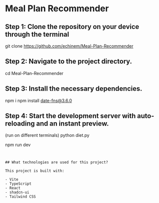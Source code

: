 # Meal Plan Recommender


## Step 1: Clone the repository on your device through the terminal
git clone https://github.com/echinem/Meal-Plan-Recommender

## Step 2: Navigate to the project directory.
cd Meal-Plan-Recommender

## Step 3: Install the necessary dependencies.
npm i
npm install date-fns@3.6.0

## Step 4: Start the development server with auto-reloading and an instant preview.
(run on different terminals)
python diet.py

npm run dev
```


## What technologies are used for this project?

This project is built with:

- Vite
- TypeScript
- React
- shadcn-ui
- Tailwind CSS
